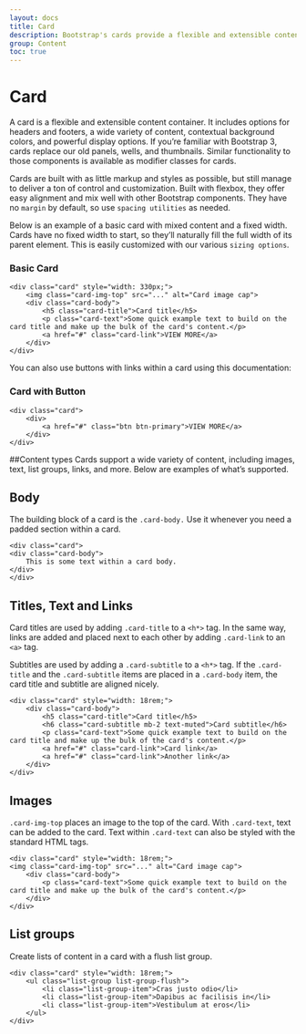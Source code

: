 ```yaml
---
layout: docs
title: Card
description: Bootstrap's cards provide a flexible and extensible content container with multiple variants and options.
group: Content
toc: true
---
```


# Card


  A card is a flexible and extensible content container. It includes options for headers and footers, a wide variety of content, contextual background colors, and powerful display options. If you’re familiar with Bootstrap 3, cards replace our old panels, wells, and thumbnails. Similar functionality to those components is available as modifier classes for cards.


  Cards are built with as little markup and styles as possible, but still manage to deliver a ton of control and customization. Built with flexbox, they offer easy alignment and mix well with other Bootstrap components. They have no `margin` by default, so use `spacing utilities` as needed.

  Below is an example of a basic card with mixed content and a fixed width. Cards have no fixed width to start, so they’ll naturally fill the full width of its parent element. This is easily customized with our various `sizing options`.

### <b>Basic Card</b>

    <div class="card" style="width: 330px;">
        <img class="card-img-top" src="..." alt="Card image cap">
        <div class="card-body">
            <h5 class="card-title">Card title</h5>
            <p class="card-text">Some quick example text to build on the card title and make up the bulk of the card's content.</p>
            <a href="#" class="card-link">VIEW MORE</a>
        </div>
    </div>


You can also use buttons with links within a card using this documentation: 

### <b>Card with Button</b>
    <div class="card">
        <div>
            <a href="#" class="btn btn-primary">VIEW MORE</a> 
        </div>
    </div>

##Content types
Cards support a wide variety of content, including images, text, list groups, links, and more. Below are examples of what’s supported.

## Body
The building block of a card is the `.card-body.` Use it whenever you need a padded section within a card.



    <div class="card">
    <div class="card-body">
        This is some text within a card body.
    </div>
    </div>

## Titles, Text and Links

Card titles are used by adding `.card-title` to a `<h*>` tag. In the same way, links are added and placed next to each other by adding `.card-link` to an `<a>` tag.

Subtitles are used by adding a `.card-subtitle` to a `<h*>` tag. If the `.card-title` and the `.card-subtitle` items are placed in a `.card-body` item, the card title and subtitle are aligned nicely.



    <div class="card" style="width: 18rem;">
        <div class="card-body">
            <h5 class="card-title">Card title</h5>
            <h6 class="card-subtitle mb-2 text-muted">Card subtitle</h6>
            <p class="card-text">Some quick example text to build on the card title and make up the bulk of the card's content.</p>
            <a href="#" class="card-link">Card link</a>
            <a href="#" class="card-link">Another link</a>
        </div>
    </div>

## Images

`.card-img-top` places an image to the top of the card. With `.card-text`, text can be added to the card. Text within `.card-text` can also be styled with the standard HTML tags.



    <div class="card" style="width: 18rem;">
    <img class="card-img-top" src="..." alt="Card image cap">
        <div class="card-body">
            <p class="card-text">Some quick example text to build on the card title and make up the bulk of the card's content.</p>
        </div>
    </div>

## List groups

Create lists of content in a card with a flush list group.


    <div class="card" style="width: 18rem;">
        <ul class="list-group list-group-flush">
            <li class="list-group-item">Cras justo odio</li>
            <li class="list-group-item">Dapibus ac facilisis in</li>
            <li class="list-group-item">Vestibulum at eros</li>
        </ul>
    </div>
